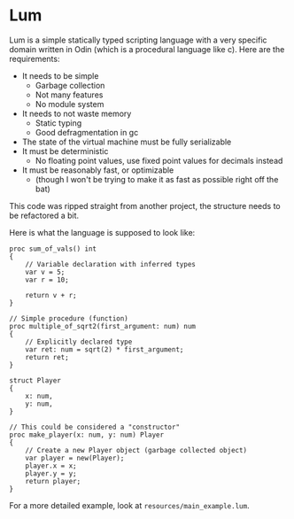 # Lum
Lum is a simple statically typed scripting language with a very specific domain written in Odin (which is a procedural language like c). Here are the requirements:

* It needs to be simple
  * Garbage collection
  * Not many features
  * No module system
* It needs to not waste memory
  * Static typing
  * Good defragmentation in gc
* The state of the virtual machine must be fully serializable
* It must be deterministic 
  * No floating point values, use fixed point values for decimals instead
* It must be reasonably fast, or optimizable
  * (though I won't be trying to make it as fast as possible right off the bat)

This code was ripped straight from another project, the structure needs to be refactored a bit.

Here is what the language is supposed to look like:

```zig
proc sum_of_vals() int
{
	// Variable declaration with inferred types
	var v = 5;
	var r = 10;
	
	return v + r;
}

// Simple procedure (function)
proc multiple_of_sqrt2(first_argument: num) num
{
	// Explicitly declared type
	var ret: num = sqrt(2) * first_argument;
	return ret;
}

struct Player
{
	x: num,
	y: num,
}

// This could be considered a "constructor"
proc make_player(x: num, y: num) Player
{
	// Create a new Player object (garbage collected object)
	var player = new(Player);
	player.x = x;
	player.y = y;
	return player;
}
```

For a more detailed example, look at `resources/main_example.lum`.